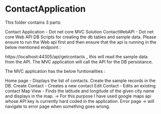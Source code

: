 # ContactApplication

This folder contains 3 parts:

Contact Application - Dot net core MVC Solution
ContactWebAPI - Dot net core Web API
DB Scripts for creating the db tables and sample data.
Please ensure to run the Web api first and then ensure that the api is running in the below mentioned endpoint :

https://localhost:44305/api/getcontacts _ this will read the sample data from the API.
The MVC application will call the API for the DB persistance.

The MVC application has the below funtionalities :

Home page - Displays the list of contacts. Create the sample records in the DB.
Create Contact - Creates a new contact
Edit Contact - Edits an existing contact
Map View - Finds the latitude and longitude of the given city name and displays in the map. -> For this purpose I have used google maps api whose API key is currently hard coded in the application.
Error page -> will navigate to error page when something goes wrong.
